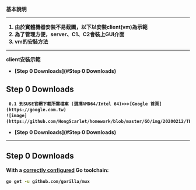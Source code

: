 <strong> 基本說明 <strong>
 ***
1. 由於實體機器安裝不易截圖，以下以安裝client(vm)為示範
2. 為了管理方便，server、C1、C2會裝上GUI介面
3. vm的安裝方法
 ***
<strong> client安裝示範 <strong>
* [Step 0 Downloads](#Step 0 Downloads)
 
 
## Step 0 Downloads

 <pre><code> 0.1 到SUSE官網下載所需檔案 (選擇AMD64/Intel 64)>>>[Google 首頁](https://google.com.tw)
![image](https://github.com/HongScarlet/homework/blob/master/GO/img/20200212/TEST2.png)
</code></pre> 


* [Step 0 Downloads](#Step 0 Downloads)


---

## Step 0 Downloads

With a [correctly configured](https://golang.org/doc/install#testing) Go toolchain:

```sh
go get -u github.com/gorilla/mux
```
  


  

